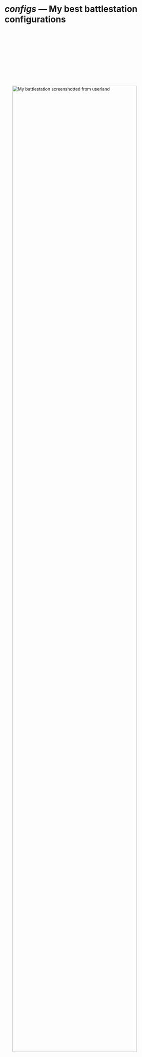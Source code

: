 # *configs* &mdash; My best battlestation configurations

<a href="https://i.imgur.com/Wo74HQl.png" target="_blank">
<img src="https://i.imgur.com/Wo74HQl.png" alt="My battlestation screenshotted
from userland" style="display: block; width: 90%; margin: 5vh auto;">
</a>

## Screenshot description
The screenshot is my battlestation screnshotted from userland (not from the
screen) using `screenfetch -s`. The operating supervisor is Gentoo, configured
from scratch, running on a native system (not under any kind of hypervisor).

The following are the windows I have running and what they are doing (top-down,
left-right order):

- *xdvik* (app-text/xdvik) &mdash; showing a large facetious message.
  :p
- *vim* (app-editors/vim) &mdash; editing an Nroff source file for the
  facetious message.
- *htop* (sys-process/htop) &mdash; showing how selfish Firefox can be.
- *glxgears* (x11-apps/mesa-progs) &mdash; Hmm&hellip; I don't know what it's
  showing&hellip; Do you? ;p
- *ranger* (app-misc/ranger) &mdash; browsing some files pertaining to PARI/GP's
  compilation process
- *screenfetch* (app-misc/screenfetch) &mdash; Captures the screen at the
  instance *you* can see now.

A few subtleties include:

- [The wallpaper in the
  background](https://vsco.co/katt64/media/59e8cd0855f6ec424cf50516). It's about
  a trivial problem, really. :p
- The VPN provider I'm using provides me with IPv6!!! <3
- I'm running this battlestation on one laptop connected to an external
  keyboard, wireless mouse, HDMI monitor, and occasionally an external floppy
  disk drive to retrieve legacy data. :3

## This!
This repository intends to openly and freely share with the public domain (you
and everyone) an idea of a *minimal, but very useful* configuration that I'm
using everyday on my setup (c.f. previous section), and also give me a nice
repository to store my configuration files that I've worked my blood and sweat
on **literally**!

All my configuration files are curated from the rootfs `/`, because it has been
found that `/etc/` contains quite a few interesting configurations I've made.
Thus, user configurations start in `configs://home/katt/`, where `configs://`
denotes the rootfs of this repository. Files that could be a concern for my
security have not been included. You may use the `tree` (app-text/tree) utility
to visualize the directory hierarchy.

So, there you go. Browse away, it's here for ya. You may modify it to fit your
needs.

## Any strings attached?
*Long answer short: no. Are you human, though?*

I don't assume any rights on any of my configuration work present in this
repository. However, if any files in here are protected by someone else's
copyright (this happens with software written by other people), then that
entity's copyright rules apply, but I just won't mention it because I don't know
much about laws 'n shit. (I'm a rebel!) :p

So, You can use my configuration files however you want. It's literally just
free, not strings attached, but just be mindful of other people's
already-imposed copyright that we might not know about. You **need not** credit
me when using my configurations from here, but if you want to, of course, you
can! :) Just don't let creditting work bother you; life is too short to be
bothered by other people's shit.

Oh, one slight caveat I'd like to point out is that, I really urge that you be
mindful and very polite when commenting or reporting "issues" in my
configurations. Don't roast, troll, negatively criticize me, or hurt my
feelings; that's happened before and it's just not cool. If you have "issues"
with my configurations, it means you have issues with my preferences; my
preferences are mine, and if it bothers you, it's your problem! Right? Let's be
honest about that. So, just &hellip; **be human, be nice**.

Of course, I'd like to hear suggestions if it's easy for me to digest and use in
my everyday life. The general rule is just that: if you are greater than 50%
certain that what you're about to say to me will not make me a better person,
but will in fact make me much worse off, don't say it.

### "But &hellip; Your setup is lame!"
*So, you really wanna break my heart, huh? Haha. It's okey. :p*

I mean, seriously, I know that other guys' setups are much more sophisticated
and powerful than mine, but this really is the best I can come up with, it is
simple, and it fucking works! I've never been happier in my life with my setup.
So, what more can I ask?!

This setup works for me just fine. I'm just putting it here to see to it that it
works for you too, perhaps even better than it does me. I'm using it everyday
and I'm even earning money from it. I've got a few freelance jobs as a web
developer (haha, as if I'm so good at it) and I'm using Nroff to typeset
worksheets and exercises for my mom's students at a school she works. :p

If you are just here to say that my setup is lame, then you'd better scram,
boii; but if you wanna make a few constructive suggestions that might make my
life easier, then shoot! I'm quite a busy person. I spend most of my days trying
to be productive and studying for high school even though I seem to be behind
everyone no matter what I do. I still cannot fathom how most people can spend so
much time having the best of all UNIX setups and yet seem to live out life so
fine. So, understand that.

